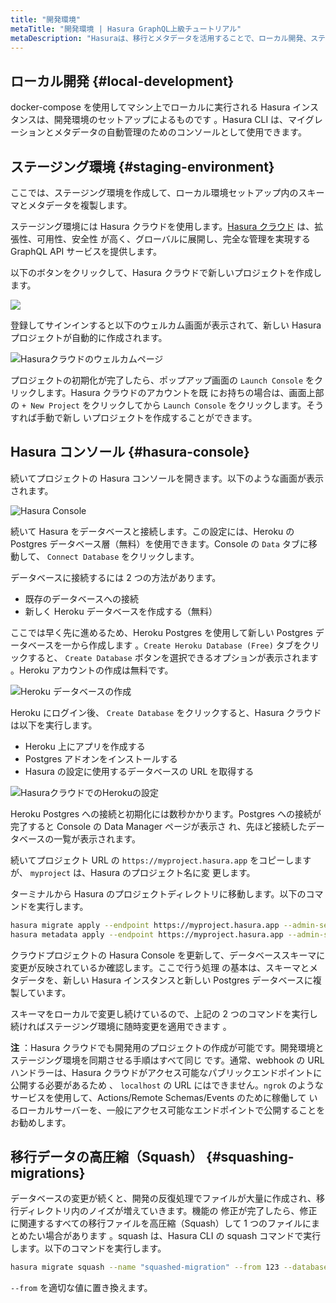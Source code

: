 ```yaml
---
title: "開発環境"
metaTitle: "開発環境 | Hasura GraphQL上級チュートリアル"
metaDescription: "Hasuraは、移行とメタデータを活用することで、ローカル開発、ステージング、本番環境など、様々な環境で使用できます。"
---
```


## ローカル開発 {#local-development}

docker-compose を使用してマシン上でローカルに実行される Hasura インスタンスは、開発環境のセットアップによるものです
。Hasura CLI は、マイグレーションとメタデータの自動管理のためのコンソールとして使用できます。

## ステージング環境 {#staging-environment}

ここでは、ステージング環境を作成して、ローカル環境セットアップ内のスキーマとメタデータを複製します。

ステージング環境には Hasura クラウドを使用します。[Hasura クラウド](https://hasura.io/cloud/) は、拡張性、可用性、安全性
が高く、グローバルに展開し、完全な管理を実現する GraphQL API サービスを提供します。

以下のボタンをクリックして、Hasura クラウドで新しいプロジェクトを作成します。

<a href="https://cloud.hasura.io/?pg=learn-hasura-backend&plcmt=body&tech=default&skip_onboarding=true" target="_blank"><img src="https://graphql-engine-cdn.hasura.io/assets/main-site/deploy-hasura-cloud.png" /></a>

登録してサインインすると以下のウェルカム画面が表示されて、新しい Hasura プロジェクトが自動的に作成されます。

![Hasuraクラウドのウェルカムページ](https://graphql-engine-cdn.hasura.io/learn-hasura/assets/graphql-hasura/hasura-cloud-welcome.png)

プロジェクトの初期化が完了したら、ポップアップ画面の `Launch Console` をクリックします。Hasura クラウドのアカウントを既
にお持ちの場合は、画面上部の `+ New Project` をクリックしてから `Launch Console` をクリックします。そうすれば手動で新し
いプロジェクトを作成することができます。

## Hasura コンソール {#hasura-console}

続いてプロジェクトの Hasura コンソールを開きます。以下のような画面が表示されます。

![Hasura Console](https://graphql-engine-cdn.hasura.io/learn-hasura/assets/graphql-hasura/hasura-console.png)

続いて Hasura をデータベースと接続します。この設定には、Heroku の Postgres データベース層（無料）を使用できます。Console
の `Data` タブに移動して、 `Connect Database` をクリックします。

データベースに接続するには 2 つの方法があります。

- 既存のデータベースへの接続
- 新しく Heroku データベースを作成する（無料）

ここでは早く先に進めるため、Heroku Postgres を使用して新しい Postgres データベースを一から作成します
。`Create Heroku Database (Free)` タブをクリックすると、 `Create Database` ボタンを選択できるオプションが表示されます
。Heroku アカウントの作成は無料です。

![Heroku データベースの作成](https://graphql-engine-cdn.hasura.io/learn-hasura/assets/graphql-hasura/create-heroku-database.png)

Heroku にログイン後、 `Create Database` をクリックすると、Hasura クラウドは以下を実行します。

- Heroku 上にアプリを作成する
- Postgres アドオンをインストールする
- Hasura の設定に使用するデータベースの URL を取得する

![HasuraクラウドでのHerokuの設定](https://graphql-engine-cdn.hasura.io/learn-hasura/assets/graphql-hasura/hasura-cloud-heroku-setup.png)

Heroku Postgres への接続と初期化には数秒かかります。Postgres への接続が完了すると Console の Data Manager ページが表示さ
れ、先ほど接続したデータベースの一覧が表示されます。

続いてプロジェクト URL の `https://myproject.hasura.app` をコピーしますが、 `myproject` は、Hasura のプロジェクト名に変
更します。

ターミナルから Hasura のプロジェクトディレクトリに移動します。以下のコマンドを実行します。

```bash
hasura migrate apply --endpoint https://myproject.hasura.app --admin-secret xxxxx --database-name default
hasura metadata apply --endpoint https://myproject.hasura.app --admin-secret xxxxx
```

クラウドプロジェクトの Hasura Console を更新して、データベーススキーマに変更が反映されているか確認します。ここで行う処理
の基本は、スキーマとメタデータを、新しい Hasura インスタンスと新しい Postgres データベースに複製しています。

スキーマをローカルで変更し続けているので、上記の 2 つのコマンドを実行し続ければステージング環境に随時変更を適用できます
。

**注** ：Hasura クラウドでも開発用のプロジェクトの作成が可能です。開発環境とステージング環境を同期させる手順はすべて同じ
です。通常、webhook の URL ハンドラーは、Hasura クラウドがアクセス可能なパブリックエンドポイントに公開する必要があるため
、 `localhost` の URL にはできません。`ngrok` のようなサービスを使用して、Actions/Remote Schemas/Events のために稼働して
いるローカルサーバーを、一般にアクセス可能なエンドポイントで公開することをお勧めします。

## 移行データの高圧縮（Squash） {#squashing-migrations}

データベースの変更が続くと、開発の反復処理でファイルが大量に作成され、移行ディレクトリ内のノイズが増えていきます。機能の
修正が完了したら、修正に関連するすべての移行ファイルを高圧縮（Squash）して 1 つのファイルにまとめたい場合があります
。squash は、Hasura CLI の squash コマンドで実行します。以下のコマンドを実行します。

```bash
hasura migrate squash --name "squashed-migration" --from 123 --database-name default --endpoint https://myproject.hasura.app
```

`--from` を適切な値に置き換えます。
